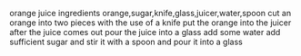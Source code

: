 orange juice
ingredients orange,sugar,knife,glass,juicer,water,spoon
cut an orange into two pieces with the use of a knife
put the orange into the juicer 
after the juice comes out 
pour the juice into a glass 
add some water
add sufficient sugar 
and stir it with a spoon 
and pour it into a glass 
